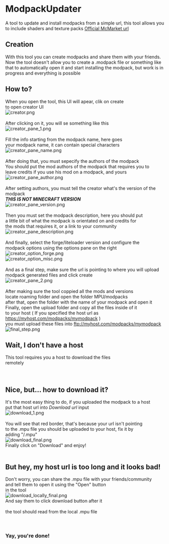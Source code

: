 # ModpackUpdater
A tool to update and install modpacks from a simple url, this tool allows you to include shaders and texture packs
[Official McMarket url](https://www.mc-market.org/resources/16787/)

## Creation
With this tool you can create modpacks and share them with your friends.
Now the tool doesn't allow you to create a .modpack file or something
like that to automatically open it and start installing the modpack,
but work is in progress and everything is possible

## How to?
When you open the tool, this UI will apear, clik on create<br>
to open creator UI<br>
![creator.png](https://raw.githubusercontent.com/KarmaConfigs/ModpackUpdater/master/imgs/create.png)<br>
<br>
After clicking on it, you will se something like this<br>
![creator_pane_1.png](https://raw.githubusercontent.com/KarmaConfigs/ModpackUpdater/master/imgs/creator_pane_1.png)<br>
<br>
Fill the info starting from the modpack name, here goes<br>
your modpack name, it can contain special characters<br>
![creator_pane_name.png](https://raw.githubusercontent.com/KarmaConfigs/ModpackUpdater/master/imgs/creator_pane_name.png)<br>
<br>
After doing that, you must sepecify the authors of the modpack<br>
You should put the mod authors of the modpack that requires you to<br>
leave credits if you use his mod on a modpack, and yours<br>
![creator_pane_author.png](https://raw.githubusercontent.com/KarmaConfigs/ModpackUpdater/master/imgs/creator_pane_author.png)<br>
<br>
After setting authors, you must tell the creator what's the version of the modpack<br>
***THIS IS NOT MINECRAFT VERSION***<br>
![creator_pane_version.png](https://raw.githubusercontent.com/KarmaConfigs/ModpackUpdater/master/imgs/creator_pane_version.png)<br>
<br>
Then you must set the modpack description, here you should put<br>
a little bit of what the modpack is orientated on and credits for<br>
the mods that requires it, or a link to your community<br>
![creator_pane_description.png](https://raw.githubusercontent.com/KarmaConfigs/ModpackUpdater/master/imgs/creator_pane_description.png)<br>
<br>
And finally, select the forge/liteloader version and configure the<br> 
modpack options using the options pane on the right<br>
![creator_option_forge.png](https://raw.githubusercontent.com/KarmaConfigs/ModpackUpdater/master/imgs/creator_option_forge.png)<br>
![creator_option_misc.png](https://raw.githubusercontent.com/KarmaConfigs/ModpackUpdater/master/imgs/creator_option_misc.png)<br>
<br>
And as a final step, make sure the url is pointing to where you will upload<br>
modpack generated files and click create<br>
![creator_pane_2.png](https://raw.githubusercontent.com/KarmaConfigs/ModpackUpdater/master/imgs/creator_pane_2.png)<br>
<br>
After making sure the tool coppied all the mods and versions<br>
locate roaming folder and open the folder MPU/modpacks<br>
after that, open the folder with the name of your modpack and open it<br>
Finally, open the upload folder and copy all the files inside of it<br>
to your host ( If you specified the host url as https://myhost.com/modpacks/mymodpack )<br>
you must upload these files into ftp://myhost.com/modpacks/mymodpack<br>
![final_step.png](https://raw.githubusercontent.com/KarmaConfigs/ModpackUpdater/master/imgs/final_step.png)
<br>
## Wait, I don't have a host
This tool requires you a host to download the files<br>
remotely<br>
<br>
<br>
## Nice, but... how to download it?
It's the most easy thing to do, if you uploaded the modpack to a host<br>
put that host url into *Download url* input<br>
![download_1.png](https://raw.githubusercontent.com/KarmaConfigs/ModpackUpdater/master/imgs/download_1.png)<br>
<br>
You will see that red border, that's because your url isn't pointing<br>
to the .mpu file you should be uploaded to your host, fix it by<br>
adding "/<ModpackFileName>.mpu"<br>
![download_final.png](https://raw.githubusercontent.com/KarmaConfigs/ModpackUpdater/master/imgs/download_final.png)<br>
Finally click on "Download" and enjoy!<br>
<br>
## But hey, my host url is too long and it looks bad!
Don't worry, you can share the .mpu file with your friends/community<br>
and tell them to open it using the "Open" button<br>
in the tool<br>
![download_locally_final.png](https://raw.githubusercontent.com/KarmaConfigs/ModpackUpdater/master/imgs/download_locally_final.png)<br>
And say them to click download button after it<br>
<br>the tool should read from the local .mpu file<br>
<br>
<br>
### Yay, you're done!

